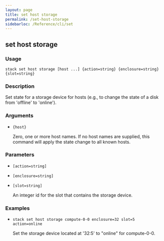 ```yaml
---
layout: page
title: set host storage
permalink: /set-host-storage
sidebarloc: /Reference/cli/set
---
```


## set host storage

### Usage

`stack set host storage [host ...] {action=string} {enclosure=string} {slot=string}`

### Description

Set state for a storage device for hosts (e.g., to change the state
	of a disk from 'offline' to 'online').

### Arguments

* `{host}`

   Zero, one or more host names. If no host names are supplied, this
	command will apply the state change to all known hosts.


### Parameters
* `[action=string]`
* `[enclosure=string]`
* `[slot=string]`

   An integer id for the slot that contains the storage device.

### Examples

* `stack set host storage compute-0-0 enclosure=32 slot=5  action=online`

   Set the storage device located at '32:5' to "online" for compute-0-0.



